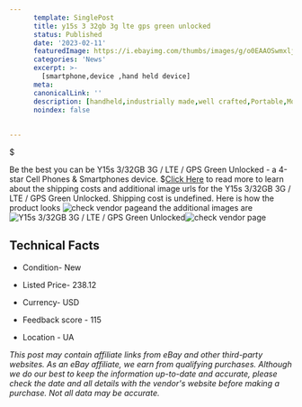 ```yaml
---
      template: SinglePost
      title: y15s 3 32gb 3g lte gps green unlocked
      status: Published
      date: '2023-02-11'
      featuredImage: https://i.ebayimg.com/thumbs/images/g/o0EAAOSwmxljUVxQ/s-l225.jpg
      categories: 'News'
      excerpt: >-
        [smartphone,device ,hand held device]
      meta:
      canonicalLink: ''
      description: [handheld,industrially made,well crafted,Portable,Mobile,Compact,Convenient,Lightweight,Maneuverable,Man-portable,Miniature,Carriable,Hand-held,Light,Holdable,Transportable,Mobile device,Pocket-sized,On-the-go,Wireless,Cordless,Compact size,Convenient size, smartphone,device ,hand held device]
      noindex: false
      
        
---
```

$

Be the best you can be  Y15s 3/32GB 3G / LTE / GPS Green Unlocked - a 4-star Cell Phones & Smartphones device.
$[Click Here](https://www.ebay.com/itm/285134889104?hash=item42635d2090%3Ag%3Ao0EAAOSwmxljUVxQ&amdata=enc%3AAQAHAAAA4H5weTQhJgqX4QUHMCZDi28%2FrSrWXqXquB%2FL6DZdYT5PW%2Bmu%2BnPUgtdjIfhn8NjQk3mXALSAUzJ11A1CF%2B1EAQbTdYHkmQDGK1z2Dg34j43BndVUJP4JF6gjJQND7dziA5h%2F3r27B9P7TKQRof5ZMY6iBmyO1Q66mJmvz9fS5t1zVPnzfW1OQmAHPkCy1ehZlW02EIG%2Fbf%2FLqgtSd1QQS7DfLb3ONAhJ6g%2BoRh%2FlDj%2BYFHyzXdi6E8%2F%2FVEelfInudluoMjnuALCmCQrLctmhhhebMYDhtxQeN9Lks%2B8n3Hfc&mkevt=1&mkcid=1&mkrid=711-53200-19255-0&campid=%253CePNCampaignId%253E&customid=%253CreferenceId%253E&toolid=10049) to read more to learn about the shipping costs and additional image urls for the Y15s 3/32GB 3G / LTE / GPS Green Unlocked. Shipping cost is undefined. Here is how the product looks ![check vendor page](https://i.ebayimg.com/thumbs/images/g/o0EAAOSwmxljUVxQ/s-l225.jpg)and the additional images are![Y15s 3/32GB 3G / LTE / GPS Green Unlocked](https://i.ebayimg.com/images/g/o0EAAOSwmxljUVxQ/s-l1200.jpg)![check vendor page](https://origin-galleryplus.ebayimg.com/ws/web/285134889104_2_0_1/225x225.jpg,https://origin-galleryplus.ebayimg.com/ws/web/285134889104_3_0_1/225x225.jpg)



 ## Technical Facts 



     
      

 - Condition- New 


      

 - Listed Price- 238.12 


      

 - Currency- USD 


      

 - Feedback score - 115 


      

 - Location - UA 


      
      

 *_This post may contain affiliate links from eBay and other third-party websites. As an eBay affiliate, we earn from qualifying purchases. Although we do our best to keep the information up-to-date and accurate, please check the date and all details with the vendor's website before making a purchase. Not all data may be accurate._*






